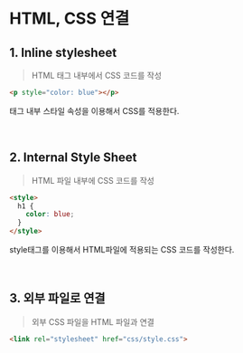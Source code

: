 # HTML, CSS 연결

## 1. Inline stylesheet
> HTML 태그 내부에서 CSS 코드를 작성

```HTML
<p style="color: blue"></p>
```
태그 내부 스타일 속성을 이용해서 CSS를 적용한다.

<br>

## 2. Internal Style Sheet
> HTML 파일 내부에 CSS 코드를 작성
```HTML
<style>
  h1 {
    color: blue;
  }
</style>
```
style태그를 이용해서 HTML파일에 적용되는 CSS 코드를 작성한다.

<br>

## 3. 외부 파일로 연결
> 외부 CSS 파일을 HTML 파일과 연결
```HTML
<link rel="stylesheet" href="css/style.css">
```



